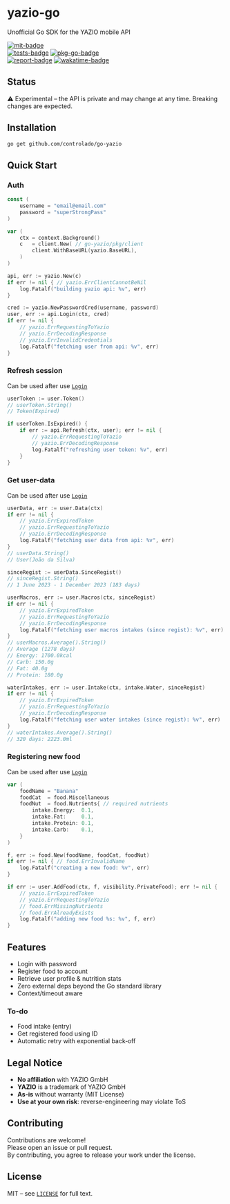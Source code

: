 # yazio-go

Unofficial Go SDK for the YAZIO mobile API

[![mit-badge](https://img.shields.io/badge/License-MIT-yellow.svg)](https://opensource.org/licenses/MIT)<br>
[![tests-badge](https://github.com/controlado/go-yazio/actions/workflows/test.yml/badge.svg)](https://github.com/controlado/go-yazio/actions/workflows/test.yml)
[![pkg-go-badge](https://img.shields.io/static/v1?logo=go&label=Documentation&message=go-yazio&color=0476b7&style=default)](https://pkg.go.dev/github.com/controlado/go-yazio)<br>
[![report-badge](https://goreportcard.com/badge/github.com/controlado/go-yazio?style=default)](https://goreportcard.com/report/github.com/controlado/go-yazio)
[![wakatime-badge](https://wakatime.com/badge/github/controlado/go-yazio.svg?style=default)](https://wakatime.com/badge/github/controlado/go-yazio)

## Status

⚠️ Experimental – the API is private and may change at any time. Breaking changes are expected.

## Installation

```bash
go get github.com/controlado/go-yazio
```

## Quick Start

### Auth

```go
const (
    username = "email@email.com"
    password = "superStrongPass"
)

var (
    ctx = context.Background()
    c   = client.New( // go-yazio/pkg/client
        client.WithBaseURL(yazio.BaseURL),
    )
)

api, err := yazio.New(c)
if err != nil { // yazio.ErrClientCannotBeNil
    log.Fatalf("building yazio api: %v", err)
}

cred := yazio.NewPasswordCred(username, password)
user, err := api.Login(ctx, cred)
if err != nil {
    // yazio.ErrRequestingToYazio
    // yazio.ErrDecodingResponse
    // yazio.ErrInvalidCredentials
    log.Fatalf("fetching user from api: %v", err)
}
```

### Refresh session

Can be used after use [`Login`](#auth)

```go
userToken := user.Token()
// userToken.String()
// Token(Expired)

if userToken.IsExpired() {
    if err := api.Refresh(ctx, user); err != nil {
        // yazio.ErrRequestingToYazio
        // yazio.ErrDecodingResponse
        log.Fatalf("refreshing user token: %v", err)
    }
}
```

### Get user-data

Can be used after use [`Login`](#auth)

```go
userData, err := user.Data(ctx)
if err != nil {
    // yazio.ErrExpiredToken
    // yazio.ErrRequestingToYazio
    // yazio.ErrDecodingResponse
    log.Fatalf("fetching user data from api: %v", err)
}
// userData.String()
// User(João da Silva)

sinceRegist := userData.SinceRegist()
// sinceRegist.String()
// 1 June 2023 - 1 December 2023 (183 days)

userMacros, err := user.Macros(ctx, sinceRegist)
if err != nil {
    // yazio.ErrExpiredToken
    // yazio.ErrRequestingToYazio
    // yazio.ErrDecodingResponse
    log.Fatalf("fetching user macros intakes (since regist): %v", err)
}
// userMacros.Average().String()
// Average (1278 days)
// Energy: 1700.0kcal
// Carb: 150.0g
// Fat: 40.0g
// Protein: 180.0g

waterIntakes, err := user.Intake(ctx, intake.Water, sinceRegist)
if err != nil {
    // yazio.ErrExpiredToken
    // yazio.ErrRequestingToYazio
    // yazio.ErrDecodingResponse
    log.Fatalf("fetching user water intakes (since regist): %v", err)
}
// waterIntakes.Average().String()
// 320 days: 2223.0ml
```

### Registering new food

Can be used after use [`Login`](#auth)

```go
var (
    foodName = "Banana"
    foodCat  = food.Miscellaneous
    foodNut  = food.Nutrients{ // required nutrients
        intake.Energy:  0.1,
        intake.Fat:     0.1,
        intake.Protein: 0.1,
        intake.Carb:    0.1,
    }
)

f, err := food.New(foodName, foodCat, foodNut)
if err != nil { // food.ErrInvalidName
    log.Fatalf("creating a new food: %v", err)
}

if err := user.AddFood(ctx, f, visibility.PrivateFood); err != nil {
    // yazio.ErrExpiredToken
    // yazio.ErrRequestingToYazio
    // food.ErrMissingNutrients
    // food.ErrAlreadyExists
    log.Fatalf("adding new food %s: %v", f, err)
}
```

## Features

* Login with password
* Register food to account
* Retrieve user profile & nutrition stats
* Zero external deps beyond the Go standard library
* Context/timeout aware

### To-do

* Food intake (entry)
* Get registered food using ID
* Automatic retry with exponential back‑off

## Legal Notice

* **No affiliation** with YAZIO GmbH  
* **YAZIO** is a trademark of YAZIO GmbH  
* **As-is** without warranty (MIT License)  
* **Use at your own risk**: reverse-engineering may violate ToS  

## Contributing

Contributions are welcome!  
Please open an issue or pull request.  
By contributing, you agree to release your work under the license.

## License

MIT – see [`LICENSE`](./LICENSE) for full text.
